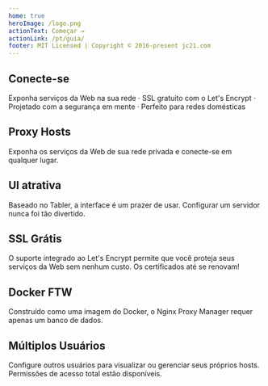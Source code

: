 ```yaml
---
home: true
heroImage: /logo.png
actionText: Começar →
actionLink: /pt/guia/
footer: MIT Licensed | Copyright © 2016-present jc21.com
---
```


<div class="features">
  <div class="feature">
    <h2>Conecte-se</h2>
    <p>
      Exponha serviços da Web na sua rede &middot;
      SSL gratuito com o Let's Encrypt &middot;
      Projetado com a segurança em mente &middot;
      Perfeito para redes domésticas
    </p>
  </div>
  <div class="feature">
    <h2>Proxy Hosts</h2>
    <p>Exponha os serviços da Web de sua rede privada e conecte-se em qualquer lugar.</p>
  </div>
  <div class="feature">
    <h2>UI atrativa</h2>
    <p>Baseado no Tabler, a interface é um prazer de usar. Configurar um servidor nunca foi tão divertido.</p>
  </div>
  <div class="feature">
    <h2>SSL Grátis</h2>
    <p>O suporte integrado ao Let's Encrypt permite que você proteja seus serviços da Web sem nenhum custo. Os certificados até se renovam!</p>
  </div>
  <div class="feature">
    <h2>Docker FTW</h2>
    <p>Construído como uma imagem do Docker, o Nginx Proxy Manager requer apenas um banco de dados.</p>
  </div>
  <div class="feature">
    <h2>Múltiplos Usuários</h2>
    <p>Configure outros usuários para visualizar ou gerenciar seus próprios hosts. Permissões de acesso total estão disponíveis.</p>
  </div>
</div>
